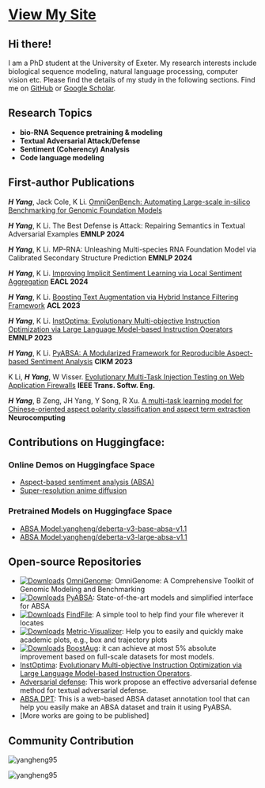 # [View My Site](https://yangheng95.github.io)

## Hi there!

I am a PhD student at the University of Exeter. My research interests include biological sequence modeling, natural language processing, computer vision etc. Please find the details of my study in the following sections.
Find me on [GitHub](https://github.com/yangheng95) or [Google Scholar](https://scholar.google.com/citations?hl=en&user=NPq5a_0AAAAJ&view_op=list_works&sortby=pubdate).

## Research Topics

- **bio-RNA Sequence pretraining & modeling**
- **Textual Adversarial Attack/Defense**
- **Sentiment (Coherency) Analysis**
- **Code language modeling**

## First-author Publications

**_H Yang_**, Jack Cole, K Li. [OmniGenBench: Automating Large-scale in-silico Benchmarking for Genomic Foundation Models](https://arxiv.org/abs/2410.01784)

**_H Yang_**, K Li. The Best Defense is Attack: Repairing Semantics in Textual Adversarial Examples **EMNLP 2024**

**_H Yang_**, K Li. MP-RNA: Unleashing Multi-species RNA Foundation Model via Calibrated Secondary Structure Prediction **EMNLP 2024** 

**_H Yang_**, K Li. [Improving Implicit Sentiment Learning via Local Sentiment Aggregation](https://arxiv.org/abs/2110.08604) **EACL 2024** 

**_H Yang_**, K Li. [Boosting Text Augmentation via Hybrid Instance Filtering Framework](https://aclanthology.org/2023.findings-acl.105.pdf) **ACL 2023**

**_H Yang_**, K Li. [InstOptima: Evolutionary Multi-objective Instruction Optimization via Large Language Model-based Instruction Operators](https://openreview.net/forum?id=8oy8hUeem9) **EMNLP 2023** 

**_H Yang_**, K Li. [PyABSA: A Modularized Framework for Reproducible Aspect-based Sentiment Analysis](https://dl.acm.org/doi/10.1145/3583780.3614752) **CIKM 2023** 

K Li, **_H Yang_**, W Visser. [Evolutionary Multi-Task Injection Testing on Web Application Firewalls](https://arxiv.org/abs/2206.05743) **IEEE Trans. Softw. Eng.**

**_H Yang_**, B Zeng, JH Yang, Y Song, R Xu. [A multi-task learning model for Chinese-oriented aspect polarity classification and aspect term extraction](https://www.sciencedirect.com/science/article/abs/pii/S0925231220312534) **Neurocomputing** 

## Contributions on Huggingface:
### Online Demos on Huggingface Space
 - [Aspect-based sentiment analysis (ABSA)](https://huggingface.co/spaces/yangheng/PyABSA)
 - [Super-resolution anime diffusion](https://huggingface.co/spaces/yangheng/Super-Resolution-Anime-Diffusion)

### Pretrained Models on Huggingface Space
 - [ABSA Model:yangheng/deberta-v3-base-absa-v1.1](https://huggingface.co/yangheng/deberta-v3-base-absa-v1.1)
 - [ABSA Model:yangheng/deberta-v3-large-absa-v1.1](https://huggingface.co/yangheng/deberta-v3-large-absa-v1.1) 

## Open-source Repositories
- [![Downloads](https://pepy.tech/badge/OmniGenome)](https://pepy.tech/project/OmniGenome) [OmniGenome](https://github.com/yangheng95/OmniGenome): OmniGenome: A Comprehensive Toolkit of Genomic Modeling and Benchmarking
- [![Downloads](https://pepy.tech/badge/pyabsa)](https://pepy.tech/project/pyabsa) [PyABSA](https://github.com/yangheng95/PyABSA): State-of-the-art models and simplified interface for ABSA  
- [![Downloads](https://pepy.tech/badge/findfile)](https://pepy.tech/project/findfile) [FindFile](https://github.com/yangheng95/findfile): A simple tool to help find your file wherever it locates 
- [![Downloads](https://pepy.tech/badge/metric-visualizer)](https://pepy.tech/project/metric-visualizer) [Metric-Visualizer](https://github.com/yangheng95/metric_visualizer): Help you to easily and quickly make academic plots, e.g., box and trajectory plots 
- [![Downloads](https://pepy.tech/badge/boostaug)](https://pepy.tech/project/boostaug) [BoostAug](https://github.com/yangheng95/BoostAug): it can achieve at most 5% absolute improvement based on full-scale datasets for most models.
- [InstOptima](https://github.com/yangheng95/InstOptima): [Evolutionary Multi-objective Instruction Optimization via Large Language Model-based Instruction Operators](https://arxiv.org/abs/2310.17630).
- [Adversarial defense](https://github.com/yangheng95/TAD): This work propose an effective adversarial defense method for textual adversarial defense.
- [ABSA DPT](https://github.com/yangheng95/ABSADatasets/tree/v1.2/DPT): This is a web-based ABSA dataset annotation tool that can help you easily make an ABSA dataset and train it using PyABSA.
- [More works are going to be published]


## Community Contribution
<p align="left"><img src="https://github-readme-stats.vercel.app/api?username=yangheng95&show_icons=true" alt="yangheng95" />

<p align="left"> <img src="https://komarev.com/ghpvc/?username=yangheng95" alt="yangheng95" /> </p>
